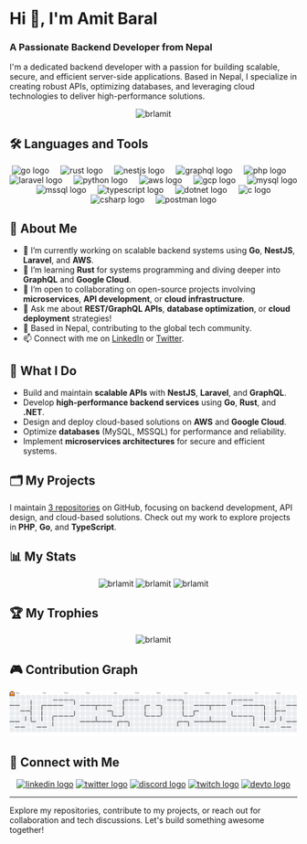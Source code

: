 # Hi 👋, I'm Amit Baral

### A Passionate Backend Developer from Nepal

I'm a dedicated backend developer with a passion for building scalable, secure, and efficient server-side applications. Based in Nepal, I specialize in creating robust APIs, optimizing databases, and leveraging cloud technologies to deliver high-performance solutions.

<p align="center">
  <img src="https://komarev.com/ghpvc/?username=brlamit&label=Profile%20views&color=0e75b6&style=flat" alt="brlamit" />
</p>

## 🛠️ Languages and Tools

<div align="center">
  <img src="https://skillicons.dev/icons?i=go" height="40" alt="go logo" />
  <img width="12" />
  <img src="https://skillicons.dev/icons?i=rust" height="40" alt="rust logo" />
  <img width="12" />
  <img src="https://skillicons.dev/icons?i=nestjs" height="40" alt="nestjs logo" />
  <img width="12" />
  <img src="https://skillicons.dev/icons?i=graphql" height="40" alt="graphql logo" />
  <img width="12" />
  <img src="https://skillicons.dev/icons?i=php" height="40" alt="php logo" />
  <img width="12" />
  <img src="https://skillicons.dev/icons?i=laravel" height="40" alt="laravel logo" />
  <img width="12" />
  <img src="https://skillicons.dev/icons?i=python" height="40" alt="python logo" />
  <img width="12" />
  <img src="https://skillicons.dev/icons?i=aws" height="40" alt="aws logo" />
  <img width="12" />
  <img src="https://skillicons.dev/icons?i=gcp" height="40" alt="gcp logo" />
  <img width="12" />
  <img src="https://skillicons.dev/icons?i=mysql" height="40" alt="mysql logo" />
  <img width="12" />
  <img src="https://skillicons.dev/icons?i=mssql" height="40" alt="mssql logo" />
  <img width="12" />
  <img src="https://skillicons.dev/icons?i=typescript" height="40" alt="typescript logo" />
  <img width="12" />
  <img src="https://skillicons.dev/icons?i=dotnet" height="40" alt="dotnet logo" />
  <img width="12" />
  <img src="https://skillicons.dev/icons?i=c" height="40" alt="c logo" />
  <img width="12" />
  <img src="https://skillicons.dev/icons?i=csharp" height="40" alt="csharp logo" />
  <img width="12" />
  <img src="https://skillicons.dev/icons?i=postman" height="40" alt="postman logo" />
</div>

## 🌟 About Me

- 🔭 I’m currently working on scalable backend systems using **Go**, **NestJS**, **Laravel**, and **AWS**.
- 🌱 I’m learning **Rust** for systems programming and diving deeper into **GraphQL** and **Google Cloud**.
- 👯 I’m open to collaborating on open-source projects involving **microservices**, **API development**, or **cloud infrastructure**.
- 💬 Ask me about **REST/GraphQL APIs**, **database optimization**, or **cloud deployment** strategies!
- 📍 Based in Nepal, contributing to the global tech community.
- 📫 Connect with me on [LinkedIn](https://www.linkedin.com/in/your-profile) or [Twitter](https://twitter.com/your-profile).

## 🚀 What I Do

- Build and maintain **scalable APIs** with **NestJS**, **Laravel**, and **GraphQL**.
- Develop **high-performance backend services** using **Go**, **Rust**, and **.NET**.
- Design and deploy cloud-based solutions on **AWS** and **Google Cloud**.
- Optimize **databases** (MySQL, MSSQL) for performance and reliability.
- Implement **microservices architectures** for secure and efficient systems.

## 🗂️ My Projects

I maintain [3 repositories](https://github.com/brlamit?tab=repositories) on GitHub, focusing on backend development, API design, and cloud-based solutions. Check out my work to explore projects in **PHP**, **Go**, and **TypeScript**.

## 📊 My Stats

<div align="center">
  <img src="https://github-readme-stats.vercel.app/api?username=brlamit&show_icons=true&locale=en&theme=dracula" alt="brlamit" height="150" />
  <img src="https://github-readme-streak-stats.herokuapp.com/?user=brlamit&theme=dracula" alt="brlamit" height="150" />
  <img src="https://github-readme-stats.vercel.app/api/top-langs?username=brlamit&show_icons=true&locale=en&layout=compact&theme=dracula" alt="brlamit" height="150" />
</div>

## 🏆 My Trophies

<div align="center">
  <img src="https://github-profile-trophy.vercel.app/?username=brlamit&theme=dracula&column=-1&row=1&margin-w=8&margin-h=8&no-bg=false&no-frame=false" alt="brlamit" height="150" />
</div>

## 🎮 Contribution Graph

<picture>
  <source media="(prefers-color-scheme: dark)" srcset="https://raw.githubusercontent.com/brlamit/brlamit/output/pacman-contribution-graph-dark.svg">
  <source media="(prefers-color-scheme: light)" srcset="https://raw.githubusercontent.com/brlamit/brlamit/output/pacman-contribution-graph.svg">
  <img alt="pacman contribution graph" src="https://raw.githubusercontent.com/brlamit/brlamit/output/pacman-contribution-graph.svg">
</picture>

## 📱 Connect with Me

<div align="center">
  <a href="https://www.linkedin.com/in/your-profile"><img src="https://img.shields.io/static/v1?message=LinkedIn&logo=linkedin&label=&color=0077B5&logoColor=white&labelColor=&style=for-the-badge" height="25" alt="linkedin logo" /></a>
  <a href="https://twitter.com/your-profile"><img src="https://img.shields.io/static/v1?message=Twitter&logo=twitter&label=&color=1DA1F2&logoColor=white&labelColor=&style=for-the-badge" height="25" alt="twitter logo" /></a>
  <a href="https://discord.com/users/your-profile"><img src="https://img.shields.io/static/v1?message=Discord&logo=discord&label=&color=7289DA&logoColor=white&labelColor=&style=for-the-badge" height="25" alt="discord logo" /></a>
  <a href="https://www.twitch.tv/your-profile"><img src="https://img.shields.io/static/v1?message=Twitch&logo=twitch&label=&color=9146FF&logoColor=white&labelColor=&style=for-the-badge" height="25" alt="twitch logo" /></a>
  <a href="https://dev.to/your-profile"><img src="https://img.shields.io/static/v1?message=dev.to&logo=dev.to&label=&color=0A0A0A&logoColor=white&labelColor=&style=for-the-badge" height="25" alt="devto logo" /></a>
</div>

---

Explore my repositories, contribute to my projects, or reach out for collaboration and tech discussions. Let's build something awesome together!
